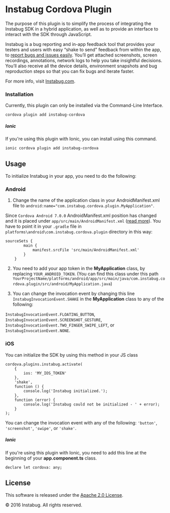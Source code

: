 Instabug Cordova Plugin
=================================

The purpose of this plugin is to simplify the process of integrating the Instabug SDK in a hybrid application, as well as to provide an interface to interact with the SDK through JavaScript.

Instabug is a bug reporting and in-app feedback tool that provides your testers and users with easy “shake to send” feedback from within the app, to [report bugs and issues easily](https://instabug.com/bug-reporting). You’ll get attached screenshots, screen recordings, annotations, network logs to help you take insightful decisions. You’ll also receive all the device details, environment snapshots and bug reproduction steps so that you can fix bugs and iterate faster.

For more info, visit [Instabug.com](https://instabug.com).

### Installation
Currently, this plugin can only be installed via the Command-Line Interface.
```
cordova plugin add instabug-cordova
```
##### Ionic
If you're using this plugin with Ionic, you can install using this command.
```
ionic cordova plugin add instabug-cordova
```

## Usage
To initialize Instabug in your app, you need to do the following:

### Android
1. Change the name of the application class in your AndroidManifest.xml file to ```android:name="com.instabug.cordova.plugin.MyApplication"```.

Since ```Cordova Android 7.0.0``` AndroidManifest.xml position has changed and it is placed under ```app/src/main/AndroidManifest.xml```  ([read more](http://cordova.apache.org/announcements/2017/12/04/cordova-android-7.0.0.html)). You have to point it in your  ```.gradle``` file in ```platforms\android\com.instabug.cordova.plugin``` directory in this way:

```    
sourceSets {
        main {
            manifest.srcFile 'src/main/AndroidManifest.xml'
        }
    }
```
2. You need to add your app token in the __MyApplication__ class, by replacing ```YOUR_ANDROID_TOKEN```. (You can find this class under this path  ```YourProjectName/platforms/android/app/src/main/java/com.instabug.cordova.plugin/src/android/MyApplication.java```)

3. You can change the invocation event by changing this line ```InstabugInvocationEvent.SHAKE``` in the __MyApplication__ class to any of the following:

```InstabugInvocationEvent.FLOATING_BUTTON```, ```InstabugInvocationEvent.SCREENSHOT_GESTURE```, ```InstabugInvocationEvent.TWO_FINGER_SWIPE_LEFT```, or ```InstabugInvocationEvent.NONE```.

### iOS
You can initialize the SDK by using this method in your JS class
```
cordova.plugins.instabug.activate(
    {
        ios: 'MY_IOS_TOKEN'
    },
    'shake',
    function () {
        console.log('Instabug initialized.');
    },
    function (error) {
        console.log('Instabug could not be initialized - ' + error);
    }
);
```
 You can change the invocation event with any of the following: ```'button'```, ```'screenshot'```, ```'swipe'```, or ```'shake'```.

 ##### Ionic
If you're using this plugin with Ionic, you need to add this line at the beginning of your __app.component.ts__ class.

```
declare let cordova: any;
```

## License

This software is released under the <a href="http://opensource.org/licenses/Apache-2.0">Apache 2.0 License</a>.

© 2016 Instabug. All rights reserved.

